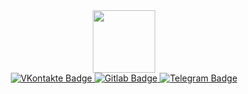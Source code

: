 <div id="header" align="center">
  <img src="https://media.giphy.com/media/M9gbBd9nbDrOTu1Mqx/giphy.gif" width="100"/>
</div>
<div id="badges" align="center">
  <a href="https://vk.com/vlad_kovalll">
    <img src="https://img.shields.io/badge/VKontakte-blue?style=for-the-badge&logo=vk&logoColor=white" alt="VKontakte Badge"/>
</a>
  <a href="https://gitlab.com/vladichhhh">
    <img src="https://img.shields.io/badge/Gitlab-orange?style=for-the-badge&logo=gitlab&logoColor=white" alt="Gitlab Badge"/>
  </a>
  <a href="https://web.telegram.org/k/">
    <img src="https://img.shields.io/badge/Telegram-blue?style=for-the-badge&logo=telegram&logoColor=white" alt="Telegram Badge"/>
</a>
</div>

    
